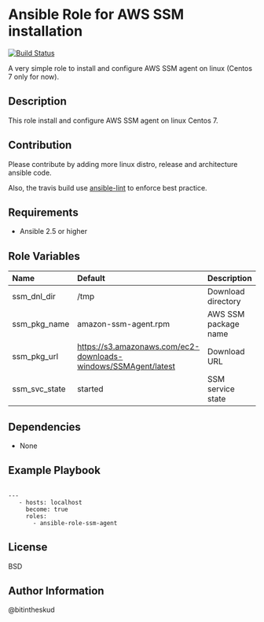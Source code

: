Ansible Role for AWS SSM installation
=========

[![Build Status](https://travis-ci.org/bitintheskud/ansible-role-ssm-agent.svg?branch=master)](https://travis-ci.org/bitintheskud/ansible-role-ssm-agent)

A very simple role to install and configure AWS SSM agent on linux (Centos 7 only  for now). 

Description
------------

This role install and configure AWS SSM agent on linux Centos 7. 

Contribution
------------

Please contribute by adding more linux distro, release and architecture ansible code.

Also, the travis build use [ansible-lint](https://github.com/ansible/ansible-lint) to enforce best practice. 


Requirements
------------

- Ansible 2.5 or higher


Role Variables
--------------

| Name|Default|Description |
| :--- | :--- | :--- |
|ssm_dnl_dir|/tmp|Download directory|
|ssm_pkg_name|amazon-ssm-agent.rpm|AWS SSM package name|
|ssm_pkg_url|https://s3.amazonaws.com/ec2-downloads-windows/SSMAgent/latest|Download URL|
|ssm_svc_state|started|SSM service state|


Dependencies
------------

- None


Example Playbook
----------------

```

--- 
   - hosts: localhost
     become: true
     roles:
       - ansible-role-ssm-agent
```

License
-------

BSD

Author Information
------------------

@bitintheskud 

